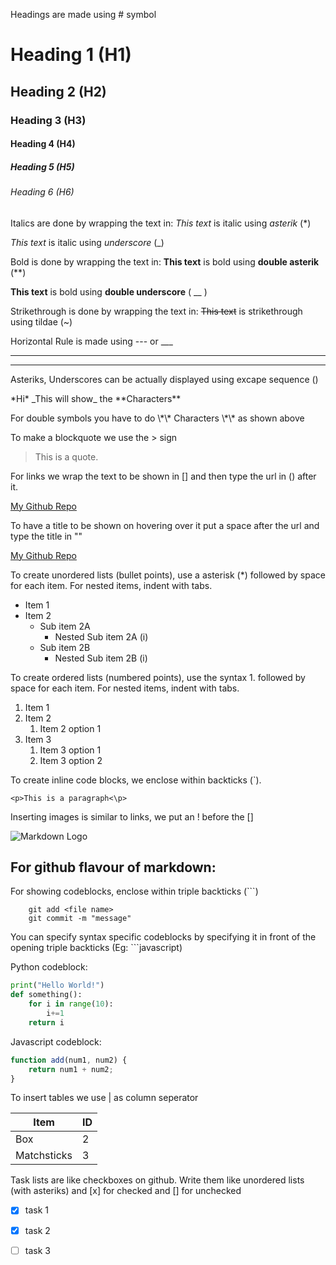 <!-- Comments -->

<!-- Headings -->
Headings are made using # symbol
# Heading 1 (H1) 
## Heading 2 (H2) 
### Heading 3 (H3)
#### Heading 4 (H4)
##### Heading 5 (H5)
###### Heading 6 (H6)

<!-- Italics -->
Italics are done by wrapping the text in:
*This text* is italic using *asterik* (*)

_This text_ is italic using _underscore_ (_)

<!-- Bold -->
Bold is done by wrapping the text in:
**This text** is bold using **double asterik** (**) 

__This text__ is bold using __double underscore__ ( __ )

<!-- Strikethrough -->
Strikethrough is done by wrapping the text in:
~~This text~~ is strikethrough using tildae (~)

<!-- Horizontal Rule -->
Horizontal Rule is made using --- or ___

---
___

Asteriks, Underscores can be actually displayed using excape sequence (\) 

\*Hi\* \_This will show\_ the \*\*Characters\*\*

For double symbols you have to do \\\*\\\* Characters \\\*\\\* as shown above

<!-- Blockquote -->
To make a blockquote we use the > sign
> This is a quote.

<!-- Links -->
For links we wrap the text to be shown in [] and then type the url in () after it.

[My Github Repo](https://github.com/Quantum-Legend/Programming-notes)

To have a title to be shown on hovering over it put a space after the url and type the title in ""

[My Github Repo](https://github.com/Quantum-Legend/Programming-notes "The github repository for this md file")

<!-- Unordered Lists/Bullet points -->
To create unordered lists (bullet points), use a asterisk (\*) followed by space for each item.
For nested items, indent with tabs.
* Item 1
* Item 2
    * Sub item 2A
        * Nested Sub item 2A (i)
    * Sub item 2B
        * Nested Sub item 2B (i)

<!-- Ordered Lists/Numbered points -->
To create ordered lists (numbered points), use the syntax 1. followed by space for each item.
For nested items, indent with tabs.
1. Item 1
1. Item 2
    1. Item 2 option 1
1. Item 3
    1. Item 3 option 1
    1. Item 3 option 2

<!-- Inline Code Blocks -->
To create inline code blocks, we enclose within backticks (`).

`<p>This is a paragraph<\p>`

<!-- Images -->
Inserting images is similar to links, we put an ! before the []

![Markdown Logo](https://markdown-here.com/img/icon256.png)

<!-- Github markdown -->
## For github flavour of markdown:

<!-- Code Blocks -->
For showing codeblocks, enclose within triple backticks (```)

```
    git add <file name>
    git commit -m "message"
```

You can specify syntax specific codeblocks by specifying it in front of the opening triple backticks (Eg: ```javascript)

Python codeblock:
```python
print("Hello World!")
def something():
    for i in range(10):
        i+=1
    return i
```
Javascript codeblock:
```Javascript
function add(num1, num2) {
    return num1 + num2;
}
```
<!-- Tables -->
To insert tables we use | as column seperator

| Item        | ID |
|-------------|----|
| Box         | 2  |
| Matchsticks | 3  |

<!-- Task Lists -->
Task lists are like checkboxes on github.
Write them like unordered lists (with asteriks) and [x] for checked and [] for unchecked
* [x] task 1
* [x] task 2
* [ ] task 3

